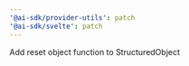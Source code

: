 ```yaml
---
'@ai-sdk/provider-utils': patch
'@ai-sdk/svelte': patch
---
```


Add reset object function to StructuredObject
